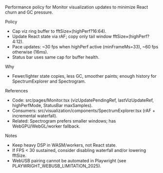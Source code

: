 Performance policy for Monitor visualization updates to minimize React churn and GC pressure.

Policy

- Cap viz ring buffer to fftSize×(highPerf?16:64).
- Update React state via rAF; copy only tail window fftSize×(highPerf?4:12).
- Pace updates: ~30 fps when highPerf active (minFrameMs=33), ~60 fps otherwise (16ms).
- Status bar uses same cap for buffer health.

Why

- Fewer/lighter state copies, less GC, smoother paints; enough history for SpectrumExplorer and Spectrogram.

References

- Code: src/pages/Monitor.tsx (vizUpdatePendingRef, lastVizUpdateRef, highPerfMode, StatusBar maxSamples).
- Consumers: src/visualization/components/SpectrumExplorer.tsx (rAF + incremental waterfall).
- Related: Spectrogram prefers smaller windows; has WebGPU/WebGL/worker fallback.

Notes

- Keep heavy DSP in WASM/workers, not React state.
- If FPS < 30 sustained, consider disabling waterfall and/or lowering fftSize.
- WebUSB pairing cannot be automated in Playwright (see PLAYWRIGHT_WEBUSB_LIMITATION_2025).
